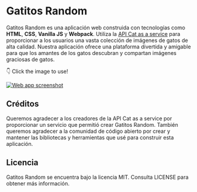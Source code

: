 # Gatitos Random

Gatitos Random es una aplicación web construida con tecnologías como **HTML**, **CSS**, **Vanilla JS** y **Webpack**. Utiliza la [API Cat as a service](https://cataas.com/#/) para proporcionar a los usuarios una vasta colección de imágenes de gatos de alta calidad. Nuestra aplicación ofrece una plataforma divertida y amigable para que los amantes de los gatos descubran y compartan imágenes graciosas de gatos.

👇 Click the image to use!

[![Web app screenshot](https://i.ibb.co/n1gMWRD/gatitos-random-w-netlify-app.png)](https://gatitos-random-w.netlify.app/)


## Créditos

Queremos agradecer a los creadores de la API Cat as a service por proporcionar un servicio que permitió crear Gatitos Random. También queremos agradecer a la comunidad de código abierto por crear y mantener las bibliotecas y herramientas que usé para construir esta aplicación.

## Licencia

Gatitos Random se encuentra bajo la licencia MIT. Consulta LICENSE para obtener más información.
